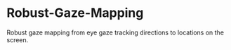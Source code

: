 # Robust-Gaze-Mapping
Robust gaze mapping from eye gaze tracking directions to locations on the screen.
